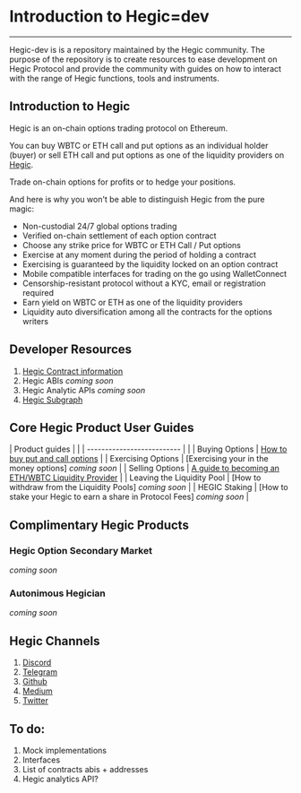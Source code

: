 # Introduction to Hegic=dev
-------
Hegic-dev is is a repository maintained by the Hegic community. The purpose of the repository is to create resources to ease development on Hegic Protocol and provide the community with guides on how to interact with the range of Hegic functions, tools and instruments.

## Introduction to Hegic

Hegic is an on-chain options trading protocol on Ethereum.

You can buy WBTC or ETH call and put options as an individual holder (buyer) or sell ETH call and put options as one of the liquidity providers on [Hegic](https://www.hegic.co).

Trade on-chain options for profits or to hedge your positions.

And here is why you won't be able to distinguish Hegic from the pure magic:

- Non-custodial 24/7 global options trading
- Verified on-chain settlement of each option contract
- Choose any strike price for WBTC or ETH Call / Put options
- Exercise at any moment during the period of holding a contract
- Exercising is guaranteed by the liquidity locked on an option contract
- Mobile compatible interfaces for trading on the go using WalletConnect
- Censorship-resistant protocol without a KYC, email or registration required
- Earn yield on WBTC or ETH as one of the liquidity providers
- Liquidity auto diversification among all the contracts for the options writers

## Developer Resources

1. [Hegic Contract information](https://github.com/jmonteer/hegic-resources/blob/main/docs/Hegic%20Contracts.md)
2. Hegic ABIs *coming soon*
3. Hegic Analytic APIs *coming soon*
4. [Hegic Subgraph](https://github.com/ppunky/hegic-subgraph)

## Core Hegic Product User Guides

| Product guides             |                                                                                                                                    |
| -------------------------- |                                                                                                                                    |
| Buying Options             | [How to buy put and call options](https://github.com/jmonteer/hegic-resources/blob/main/docs/Purchasing%20Options.md)              |
| Exercising Options         | [Exercising your in the money options] *coming soon*                                                                               |
| Selling Options            | [A guide to becoming an ETH/WBTC Liquidity Provider](https://github.com/jmonteer/hegic-resources/blob/main/docs/Becoming_an_LP.md) |
| Leaving the Liquidity Pool | [How to withdraw from the Liquidity Pools] *coming soon*                                                                           |
| HEGIC Staking              | [How to stake your Hegic to earn a share in Protocol Fees] *coming soon*                                                           |

## Complimentary Hegic Products

### Hegic Option Secondary Market
*coming soon*

### Autonimous Hegician
*coming soon*

## Hegic Channels

1. [Discord](https://discord.com/invite/znjdj8q)
2. [Telegram](https://t.me/HegicOptions)
3. [Github](https://github.com/hegic)
4. [Medium](https://medium.com/hegic)
5. [Twitter](https://twitter.com/HegicOptions)



## To do:

1. Mock implementations
2. Interfaces
3. List of contracts abis + addresses
4. Hegic analytics API?
